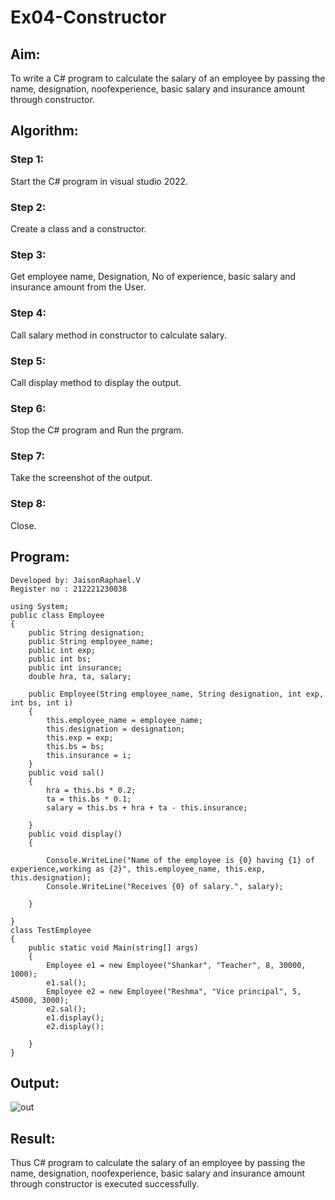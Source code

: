 # Ex04-Constructor
## Aim:
 To write a C# program to calculate the salary of an employee by passing the name, designation, noofexperience, basic salary and insurance amount through constructor.
 
## Algorithm:
### Step 1:
Start the C# program in visual studio 2022.
### Step 2:
Create a class and a constructor.
### Step 3:
Get employee name, Designation, No of experience, basic salary and insurance amount from the User.
### Step 4:
Call salary method in constructor to calculate salary.
### Step 5:
Call display method to display the output.
### Step 6:
Stop the C# program and Run the prgram.
### Step 7:
Take the screenshot of the output.
### Step 8:
Close.
 
## Program:
```
Developed by: JaisonRaphael.V
Register no : 212221230038

using System;
public class Employee
{
    public String designation;
    public String employee_name;
    public int exp;
    public int bs;
    public int insurance;
    double hra, ta, salary;

    public Employee(String employee_name, String designation, int exp, int bs, int i)
    {
        this.employee_name = employee_name;
        this.designation = designation;
        this.exp = exp;
        this.bs = bs;
        this.insurance = i;
    }
    public void sal()
    {
        hra = this.bs * 0.2;
        ta = this.bs * 0.1;
        salary = this.bs + hra + ta - this.insurance;

    }
    public void display()
    {

        Console.WriteLine("Name of the employee is {0} having {1} of experience,working as {2}", this.employee_name, this.exp, this.designation);
        Console.WriteLine("Receives {0} of salary.", salary);

    }

}
class TestEmployee
{
    public static void Main(string[] args)
    {
        Employee e1 = new Employee("Shankar", "Teacher", 8, 30000, 1000);
        e1.sal();
        Employee e2 = new Employee("Reshma", "Vice principal", 5, 45000, 3000);
        e2.sal();
        e1.display();
        e2.display();

    }
}
```
 
## Output:
![out](https://user-images.githubusercontent.com/93587823/190552571-1aff1335-b776-42b9-a9ac-51a7fad9fb9b.png)
 
## Result:
Thus C# program to calculate the salary of an employee by passing the name, designation, noofexperience, basic salary and insurance amount through constructor is executed successfully.
